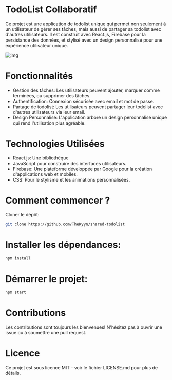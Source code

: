 # TodoList Collaboratif

Ce projet est une application de todolist unique qui permet non seulement à un utilisateur de gérer ses tâches, mais aussi de partager sa todolist avec d'autres utilisateurs. Il est construit avec React.js, Firebase pour la persistance des données, et stylisé avec un design personnalisé pour une expérience utilisateur unique.

![img](https://i.imgur.com/2lmgSJ9.png)

# Fonctionnalités

- Gestion des tâches: Les utilisateurs peuvent ajouter, marquer comme terminées, ou supprimer des tâches.
- Authentification: Connexion sécurisée avec email et mot de passe.
- Partage de todolist: Les utilisateurs peuvent partager leur todolist avec d'autres utilisateurs via leur email.
- Design Personnalisé: L'application arbore un design personnalisé unique qui rend l'utilisation plus agréable.

# Technologies Utilisées

- React.js: Une bibliothèque
- JavaScript pour construire des interfaces utilisateurs.
- Firebase: Une plateforme développée par Google pour la création d'applications web et mobiles.
- CSS: Pour le stylisme et les animations personnalisées.

# Comment commencer ?

Cloner le dépôt:

```bash
git clone https://github.com/TheKyyn/shared-todolist
```

# Installer les dépendances:

```bash
npm install
```

# Démarrer le projet:

```bash
npm start
```

# Contributions

Les contributions sont toujours les bienvenues! N'hésitez pas à ouvrir une issue ou à soumettre une pull request.

# Licence

Ce projet est sous licence MIT - voir le fichier LICENSE.md pour plus de détails.

